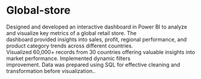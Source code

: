# Global-store

Designed and developed an interactive dashboard in Power BI to analyze and visualize key metrics of a global retail store. The  
dashboard provided insights into sales, profit, regional performance, and product category trends across different countries.  
Visualized 60,000+ records from 30 countries offering valuable insights into market performance. Implemented dynamic filters  
improvement. Data was prepared using SQL for effective cleaning and transformation before visualization.. 

